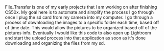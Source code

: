 File_Transfer is one of my early projects that I am working on after finishing CS50x. My goal here is to automate and simplify the process I go through once I plug the sd card from my camera into my computer. I go through a process of downloading the images to a specific folder each time, based off of time date. This would allow the pictures to be organized based off of the pictures info. Eventually I would like this code to also open up Lightroom and start the upload process into that application as soon as it's done downloading and organizing the files from my sd. 
